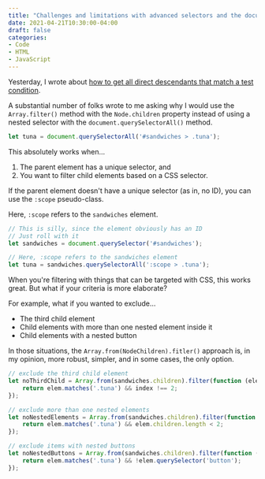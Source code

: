 ```yaml
---
title: "Challenges and limitations with advanced selectors and the document.querySelectorAll() method"
date: 2021-04-21T10:30:00-04:00
draft: false
categories:
- Code
- HTML
- JavaScript
---
```


Yesterday, I wrote about [how to get all direct descendants that match a test condition](/how-to-get-all-direct-descendants-that-match-a-test-condition-with-vanilla-js/).

A substantial number of folks wrote to me asking why I would use the `Array.filter()` method with the `Node.children` property instead of using a nested selector with the `document.querySelectorAll()` method.

```js
let tuna = document.querySelectorAll('#sandwiches > .tuna');
```

This absolutely works when...

1. The parent element has a unique selector, and
2. You want to filter child elements based on a CSS selector.

If the parent element doesn't have a unique selector (as in, no ID), you can use the `:scope` pseudo-class.

Here, `:scope` refers to the `sandwiches` element.

```js
// This is silly, since the element obviously has an ID
// Just roll with it
let sandwiches = document.querySelector('#sandwiches');

// Here, :scope refers to the sandwiches element
let tuna = sandwiches.querySelectorAll(':scope > .tuna');
```

When you're filtering with things that can be targeted with CSS, this works great. But what if your criteria is more elaborate?

For example, what if you wanted to exclude...

- The third child element
- Child elements with more than one nested element inside it
- Child elements with a nested button

In those situations, the `Array.from(NodeChildren).fitler()` approach is, in my opinion, more robust, simpler, and in some cases, the only option.

```js
// exclude the third child element
let noThirdChild = Array.from(sandwiches.children).filter(function (elem, index) {
	return elem.matches('.tuna') && index !== 2;
});

// exclude more than one nested elements
let noNestedElements = Array.from(sandwiches.children).filter(function (elem) {
	return elem.matches('.tuna') && elem.children.length < 2;
});

// exclude items with nested buttons
let noNestedButtons = Array.from(sandwiches.children).filter(function (elem) {
	return elem.matches('.tuna') && !elem.querySelector('button');
});
```